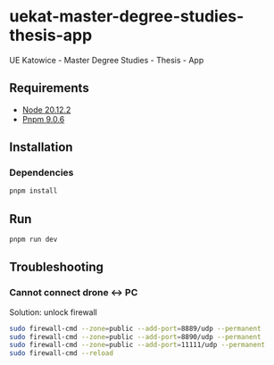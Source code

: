 # uekat-master-degree-studies-thesis-app

UE Katowice - Master Degree Studies - Thesis - App

## Requirements

- [Node 20.12.2](https://nodejs.org)
- [Pnpm 9.0.6](https://pnpm.io)

## Installation

### Dependencies

```sh
pnpm install
```

## Run

```sh
pnpm run dev
```

## Troubleshooting

### Cannot connect drone <-> PC

Solution: unlock firewall

```sh
sudo firewall-cmd --zone=public --add-port=8889/udp --permanent
sudo firewall-cmd --zone=public --add-port=8890/udp --permanent
sudo firewall-cmd --zone=public --add-port=11111/udp --permanent
sudo firewall-cmd --reload
```
